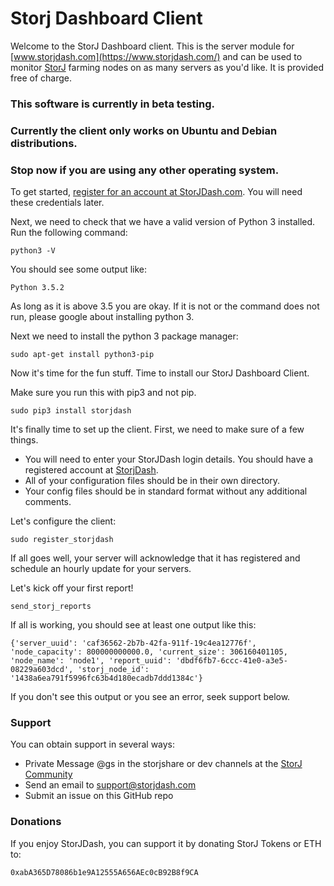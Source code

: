 # Storj Dashboard Client
Welcome to the StorJ Dashboard client.  This is the server module for [www.storjdash.com](https://www.storjdash.com/) and can be used to monitor [StorJ](https://storj.io) farming nodes on as many servers as you'd like.  It is provided free of charge.

### This software is currently in beta testing.

### Currently the client only works on Ubuntu and Debian distributions.

### Stop now if you are using any other operating system.

To get started, [register for an account at StorJDash.com](https://www.storjdash.com/register/).  You will need these credentials later.

Next, we need to check that we have a valid version of Python 3 installed.  Run the following command:

```
python3 -V
```

You should see some output like:

```
Python 3.5.2
```

As long as it is above 3.5 you are okay.  If it is not or the command does not run, please google about installing python 3.

Next we need to install the python 3 package manager:

```
sudo apt-get install python3-pip
```

Now it's time for the fun stuff.  Time to install our StorJ Dashboard Client.

Make sure you run this with pip3 and not pip.

```
sudo pip3 install storjdash
```
It's finally time to set up the client.  First, we need to make sure of a few things.

* You will need to enter your StorJDash login details.  You should have a registered account at [StorjDash](https://www.storjdash.com/).
* All of your configuration files should be in their own directory.
* Your config files should be in standard format without any additional comments.

Let's configure the client:

```
sudo register_storjdash
```

If all goes well, your server will acknowledge that it has registered and schedule an hourly update for your servers.

Let's kick off your first report!

```
send_storj_reports
```
If all is working, you should see at least one output like this:
```
{'server_uuid': 'caf36562-2b7b-42fa-911f-19c4ea12776f', 'node_capacity': 800000000000.0, 'current_size': 306160401105, 'node_name': 'node1', 'report_uuid': 'dbdf6fb7-6ccc-41e0-a3e5-08229a603dcd', 'storj_node_id': '1438a6ea791f5996fc63b4d180ecadb7ddd1384c'}
```
If you don't see this output or you see an error, seek support below.

### Support

You can obtain support in several ways:

* Private Message @gs in the storjshare or dev channels at the [StorJ Community](https://community.storj.io/)
* Send an email to [support@storjdash.com](mailto:support@storjdash.com)
* Submit an issue on this GitHub repo

### Donations

If you enjoy StorJDash, you can support it by donating StorJ Tokens or ETH to:

```
0xabA365D78086b1e9A12555A656AEc0cB92B8f9CA
```
